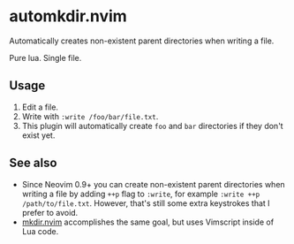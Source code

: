 # automkdir.nvim
Automatically creates non-existent parent directories when writing a file.

Pure lua. Single file.

## Usage
1. Edit a file.
2. Write with `:write /foo/bar/file.txt`.
3. This plugin will automatically create `foo` and `bar` directories if they don't exist yet.

## See also
* Since Neovim 0.9+ you can create non-existent parent directories when writing a file by adding `++p` flag to `:write`, for example `:write ++p /path/to/file.txt`. However, that's still some extra keystrokes that I prefer to avoid.
* [mkdir.nvim](https://github.com/jghauser/mkdir.nvim) accomplishes the same goal, but uses Vimscript inside of Lua code.
